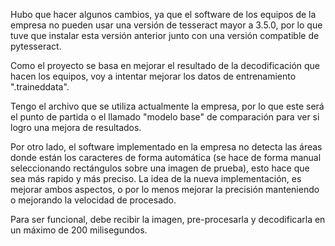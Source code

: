 Hubo que hacer algunos cambios, ya que el software de los equipos de la empresa no pueden usar una versión
de tesseract mayor a 3.5.0, por lo que tuve que instalar esta versión anterior junto con una versión 
compatible de pytesseract. 

Como el proyecto se basa en mejorar el resultado de la decodificación que hacen los equipos, voy a intentar
mejorar los datos de entrenamiento ".traineddata". 

Tengo el archivo que se utiliza actualmente la empresa, por lo que este será el punto de partida o el 
llamado "modelo base" de comparación para ver si logro una mejora de resultados. 

Por otro lado, el software implementado en la empresa no detecta las áreas donde están los caracteres de forma 
automática (se hace de forma manual seleccionando rectángulos sobre una imagen de prueba), esto hace que sea más 
rapido y más preciso. La idea de la nueva implementación, es mejorar ambos aspectos, o por lo menos mejorar la 
precisión manteniendo o mejorando la velocidad de procesado. 

Para ser funcional, debe recibir la imagen, pre-procesarla y decodificarla en un máximo de 200 milisegundos. 
